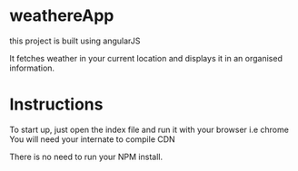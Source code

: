 # weathereApp

this project is built using angularJS

It fetches weather in your current location and displays it in an organised information.

Instructions
====================
To start up, just open the index file and run it with your browser i.e chrome
You will need your internate to compile CDN

There is no need to run your NPM install. 
